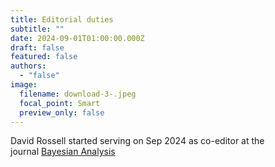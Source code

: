 ```yaml
---
title: Editorial duties
subtitle: ""
date: 2024-09-01T01:00:00.000Z
draft: false
featured: false
authors:
  - "false"
image:
  filename: download-3-.jpeg
  focal_point: Smart
  preview_only: false
---
```

David Rossell started serving on Sep 2024 as co-editor at the journal [Bayesian Analysis](https://projecteuclid.org/journals/bayesian-analysis)
